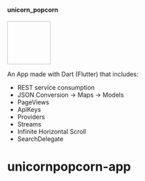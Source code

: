 #### unicorn_popcorn

<img scr="https://external-content.duckduckgo.com/iu/?u=https%3A%2F%2Fstatic.popcornopolis.com%2Fmedia%git%2Fproduct%2Fcache%2F1%2Fimage%2F650x%2F7b8fef0172c2eb72dd8fd366c999954c%2Fu%2Fn%2Funicornpopcorn_logo.jpg&f=1&nofb=1" width="100" height="100"/>

An App made with Dart (Flutter) that includes:

- REST service consumption
- JSON Conversion -> Maps -> Models
- PageViews
- ApiKeys
- Providers
- Streams
- Infinite Horizontal Scroll
- SearchDelegate
# unicornpopcorn-app
